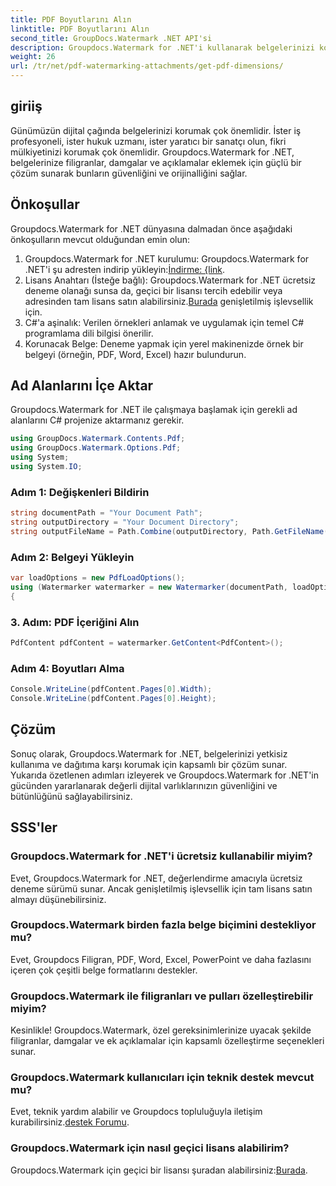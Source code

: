 ```yaml
---
title: PDF Boyutlarını Alın
linktitle: PDF Boyutlarını Alın
second_title: GroupDocs.Watermark .NET API'si
description: Groupdocs.Watermark for .NET'i kullanarak belgelerinizi kolaylıkla koruyun. Zahmetsizce filigran, damga ve açıklamalar ekleyin.
weight: 26
url: /tr/net/pdf-watermarking-attachments/get-pdf-dimensions/
---
```

## giriiş
Günümüzün dijital çağında belgelerinizi korumak çok önemlidir. İster iş profesyoneli, ister hukuk uzmanı, ister yaratıcı bir sanatçı olun, fikri mülkiyetinizi korumak çok önemlidir. Groupdocs.Watermark for .NET, belgelerinize filigranlar, damgalar ve açıklamalar eklemek için güçlü bir çözüm sunarak bunların güvenliğini ve orijinalliğini sağlar.
## Önkoşullar
Groupdocs.Watermark for .NET dünyasına dalmadan önce aşağıdaki önkoşulların mevcut olduğundan emin olun:
1.  Groupdocs.Watermark for .NET kurulumu: Groupdocs.Watermark for .NET'i şu adresten indirip yükleyin:[İndirme: {link](https://releases.groupdocs.com/Watermark/net/).
2.  Lisans Anahtarı (İsteğe bağlı): Groupdocs.Watermark for .NET ücretsiz deneme olanağı sunsa da, geçici bir lisansı tercih edebilir veya adresinden tam lisans satın alabilirsiniz.[Burada](https://purchase.groupdocs.com/buy) genişletilmiş işlevsellik için.
3. C#'a aşinalık: Verilen örnekleri anlamak ve uygulamak için temel C# programlama dili bilgisi önerilir.
4. Korunacak Belge: Deneme yapmak için yerel makinenizde örnek bir belgeyi (örneğin, PDF, Word, Excel) hazır bulundurun.

## Ad Alanlarını İçe Aktar
Groupdocs.Watermark for .NET ile çalışmaya başlamak için gerekli ad alanlarını C# projenize aktarmanız gerekir.
```csharp
using GroupDocs.Watermark.Contents.Pdf;
using GroupDocs.Watermark.Options.Pdf;
using System;
using System.IO;
```
### Adım 1: Değişkenleri Bildirin
```csharp
string documentPath = "Your Document Path";
string outputDirectory = "Your Document Directory";
string outputFileName = Path.Combine(outputDirectory, Path.GetFileName(documentPath));
```
### Adım 2: Belgeyi Yükleyin
```csharp
var loadOptions = new PdfLoadOptions();
using (Watermarker watermarker = new Watermarker(documentPath, loadOptions))
{
```
### 3. Adım: PDF İçeriğini Alın
```csharp
PdfContent pdfContent = watermarker.GetContent<PdfContent>();
```
### Adım 4: Boyutları Alma
```csharp
Console.WriteLine(pdfContent.Pages[0].Width);
Console.WriteLine(pdfContent.Pages[0].Height);
```

## Çözüm
Sonuç olarak, Groupdocs.Watermark for .NET, belgelerinizi yetkisiz kullanıma ve dağıtıma karşı korumak için kapsamlı bir çözüm sunar. Yukarıda özetlenen adımları izleyerek ve Groupdocs.Watermark for .NET'in gücünden yararlanarak değerli dijital varlıklarınızın güvenliğini ve bütünlüğünü sağlayabilirsiniz.
## SSS'ler
### Groupdocs.Watermark for .NET'i ücretsiz kullanabilir miyim?
Evet, Groupdocs.Watermark for .NET, değerlendirme amacıyla ücretsiz deneme sürümü sunar. Ancak genişletilmiş işlevsellik için tam lisans satın almayı düşünebilirsiniz.
### Groupdocs.Watermark birden fazla belge biçimini destekliyor mu?
Evet, Groupdocs Filigran, PDF, Word, Excel, PowerPoint ve daha fazlasını içeren çok çeşitli belge formatlarını destekler.
### Groupdocs.Watermark ile filigranları ve pulları özelleştirebilir miyim?
Kesinlikle! Groupdocs.Watermark, özel gereksinimlerinize uyacak şekilde filigranlar, damgalar ve ek açıklamalar için kapsamlı özelleştirme seçenekleri sunar.
### Groupdocs.Watermark kullanıcıları için teknik destek mevcut mu?
 Evet, teknik yardım alabilir ve Groupdocs topluluğuyla iletişim kurabilirsiniz.[destek Forumu](https://forum.groupdocs.com/c/watermark/19).
### Groupdocs.Watermark için nasıl geçici lisans alabilirim?
 Groupdocs.Watermark için geçici bir lisansı şuradan alabilirsiniz:[Burada](https://purchase.groupdocs.com/temporary-license/).